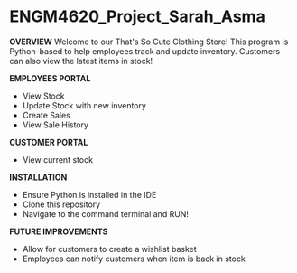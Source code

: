﻿# ENGM4620_Project_Sarah_Asma

**OVERVIEW**
Welcome to our That's So Cute Clothing Store!
This program is Python-based to help employees track and update inventory. Customers can also view the latest items in stock!

**EMPLOYEES PORTAL**
- View Stock
- Update Stock with new inventory
- Create Sales
- View Sale History

**CUSTOMER PORTAL**
- View current stock

**INSTALLATION**
- Ensure Python is installed in the IDE
- Clone this repository
- Navigate to the command terminal and RUN!
  
**FUTURE IMPROVEMENTS**
- Allow for customers to create a wishlist basket
- Employees can notify customers when item is back in stock
